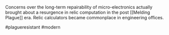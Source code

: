 Concerns over the long-term repairability of micro-electronics actually brought about a resurgence in relic computation in the post [[Melding Plague]] era. Relic calculators became commonplace in engineering offices.


#plagueresistant #modern